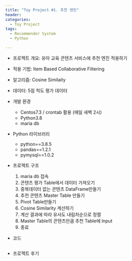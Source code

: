 ```yaml
---
title: "Toy Project #1. 추천 엔진"
header:
categories:
  - Toy Project
tags:
  - Recommender System
  - Python

---
```


* 프로젝트 개요: 유아 교육 콘텐츠 서비스에 추천 엔진 적용하기
* 적용 기법: Item Based Collaborative Filtering
* 알고리즘: Cosine Similaity
* 데이터: 5점 척도 평가 데이터



* 개발 환경
  * Centos7.3 / crontab 활용 (매일 새벽 2시)
  * Python3.8
  * maria db
* Python 라이브러리
  *  python==3.8.5
  *  pandas==1.2.1
  *  pymysql==1.0.2
* 프로젝트 구조
  1. maria db 접속
  2. 콘텐츠 평가 Table에서 데이터 가져오기
  3. 중복데이터 없는 콘텐츠 DataFrame만들기
  4. 추천 콘텐츠 Master Table 만들기
  5. Pivot Table만들기
  6. Cosine Similarity 계산하기
  7. 계산 결과에 따라 유사도 내림차순으로 정렬
  8. Master Table의 콘텐츠만큼 추천 Table에 Input
  9. 종료
* 코드

~~~python

~~~

* 프로젝트 후기

